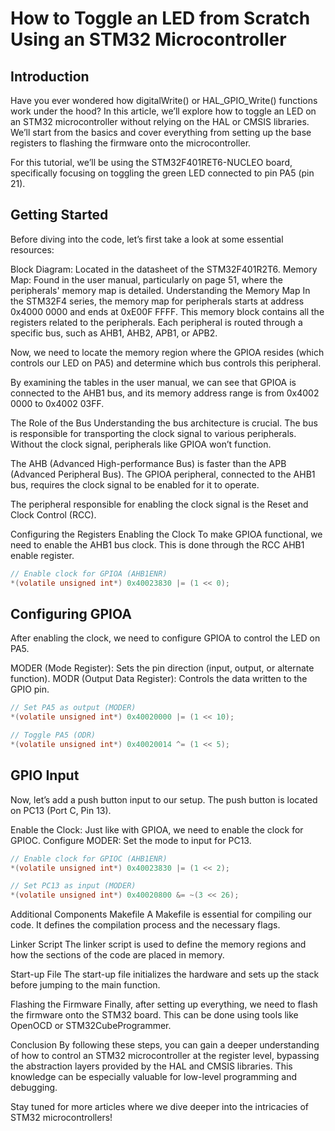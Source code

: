 

# How to Toggle an LED from Scratch Using an STM32 Microcontroller
## Introduction
Have you ever wondered how digitalWrite() or HAL_GPIO_Write() functions work under the hood? In this article, we’ll explore how to toggle an LED on an STM32 microcontroller without relying on the HAL or CMSIS libraries. We’ll start from the basics and cover everything from setting up the base registers to flashing the firmware onto the microcontroller.

For this tutorial, we’ll be using the STM32F401RET6-NUCLEO board, specifically focusing on toggling the green LED connected to pin PA5 (pin 21).

## Getting Started
Before diving into the code, let’s first take a look at some essential resources:

Block Diagram: Located in the datasheet of the STM32F401R2T6.
Memory Map: Found in the user manual, particularly on page 51, where the peripherals' memory map is detailed.
Understanding the Memory Map
In the STM32F4 series, the memory map for peripherals starts at address 0x4000 0000 and ends at 0xE00F FFFF. This memory block contains all the registers related to the peripherals. Each peripheral is routed through a specific bus, such as AHB1, AHB2, APB1, or APB2.

Now, we need to locate the memory region where the GPIOA resides (which controls our LED on PA5) and determine which bus controls this peripheral.

By examining the tables in the user manual, we can see that GPIOA is connected to the AHB1 bus, and its memory address range is from 0x4002 0000 to 0x4002 03FF.

The Role of the Bus
Understanding the bus architecture is crucial. The bus is responsible for transporting the clock signal to various peripherals. Without the clock signal, peripherals like GPIOA won’t function.

The AHB (Advanced High-performance Bus) is faster than the APB (Advanced Peripheral Bus). The GPIOA peripheral, connected to the AHB1 bus, requires the clock signal to be enabled for it to operate.

The peripheral responsible for enabling the clock signal is the Reset and Clock Control (RCC).

Configuring the Registers
Enabling the Clock
To make GPIOA functional, we need to enable the AHB1 bus clock. This is done through the RCC AHB1 enable register.

```C
// Enable clock for GPIOA (AHB1ENR)
*(volatile unsigned int*) 0x40023830 |= (1 << 0);
```

## Configuring GPIOA
After enabling the clock, we need to configure GPIOA to control the LED on PA5.

MODER (Mode Register): Sets the pin direction (input, output, or alternate function).
MODR (Output Data Register): Controls the data written to the GPIO pin.

```C 
// Set PA5 as output (MODER)
*(volatile unsigned int*) 0x40020000 |= (1 << 10);

// Toggle PA5 (ODR)
*(volatile unsigned int*) 0x40020014 ^= (1 << 5);


```
## GPIO Input
Now, let’s add a push button input to our setup. The push button is located on PC13 (Port C, Pin 13).

Enable the Clock: Just like with GPIOA, we need to enable the clock for GPIOC.
Configure MODER: Set the mode to input for PC13.

```C 
// Enable clock for GPIOC (AHB1ENR)
*(volatile unsigned int*) 0x40023830 |= (1 << 2);

// Set PC13 as input (MODER)
*(volatile unsigned int*) 0x40020800 &= ~(3 << 26);


```
Additional Components
Makefile
A Makefile is essential for compiling our code. It defines the compilation process and the necessary flags.

Linker Script
The linker script is used to define the memory regions and how the sections of the code are placed in memory.

Start-up File
The start-up file initializes the hardware and sets up the stack before jumping to the main function.

Flashing the Firmware
Finally, after setting up everything, we need to flash the firmware onto the STM32 board. This can be done using tools like OpenOCD or STM32CubeProgrammer.

Conclusion
By following these steps, you can gain a deeper understanding of how to control an STM32 microcontroller at the register level, bypassing the abstraction layers provided by the HAL and CMSIS libraries. This knowledge can be especially valuable for low-level programming and debugging.

Stay tuned for more articles where we dive deeper into the intricacies of STM32 microcontrollers! 
